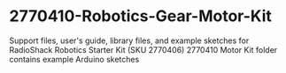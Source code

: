 # 2770410-Robotics-Gear-Motor-Kit 
Support files, user's guide, library files, and example sketches for RadioShack Robotics Starter Kit (SKU 2770406)
2770410 Motor Kit folder contains example Arduino sketches
